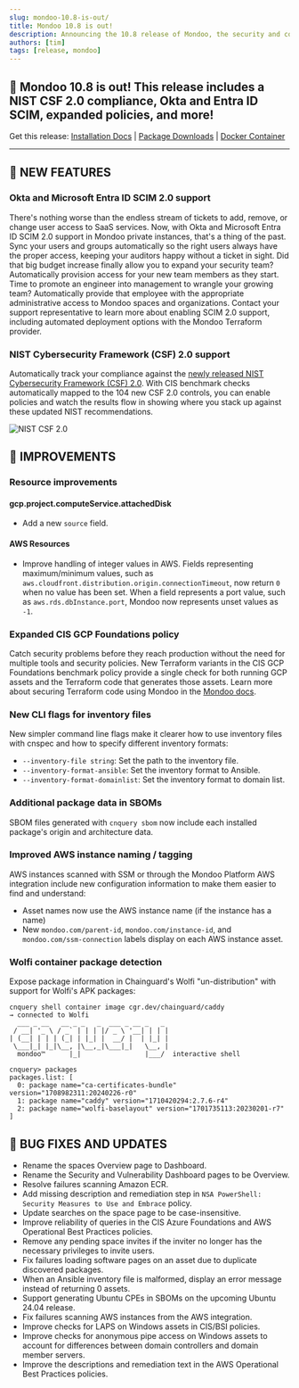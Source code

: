```yaml
---
slug: mondoo-10.8-is-out/
title: Mondoo 10.8 is out!
description: Announcing the 10.8 release of Mondoo, the security and compliance platform that prioritizes risks that matter most in your infrastructure.
authors: [tim]
tags: [release, mondoo]
---
```


## 🥳 Mondoo 10.8 is out! This release includes a NIST CSF 2.0 compliance, Okta and Entra ID SCIM, expanded policies, and more!

Get this release: [Installation Docs](https://mondoo.com/docs/cnspec/) | [Package Downloads](https://releases.mondoo.com/cnspec/) | [Docker Container](https://hub.docker.com/r/mondoo/cnspec)

---

## 🎉 NEW FEATURES

### Okta and Microsoft Entra ID SCIM 2.0 support

There's nothing worse than the endless stream of tickets to add, remove, or change user access to SaaS services. Now, with Okta and Microsoft Entra ID SCIM 2.0 support in Mondoo private instances, that's a thing of the past. Sync your users and groups automatically so the right users always have the proper access, keeping your auditors happy without a ticket in sight. Did that big budget increase finally allow you to expand your security team? Automatically provision access for your new team members as they start. Time to promote an engineer into management to wrangle your growing team? Automatically provide that employee with the appropriate administrative access to Mondoo spaces and organizations. Contact your support representative to learn more about enabling SCIM 2.0 support, including automated deployment options with the Mondoo Terraform provider.

### NIST Cybersecurity Framework (CSF) 2.0 support

Automatically track your compliance against the [newly released NIST Cybersecurity Framework (CSF) 2.0](https://www.nist.gov/news-events/news/2024/02/nist-releases-version-20-landmark-cybersecurity-framework). With CIS benchmark checks automatically mapped to the 104 new CSF 2.0 controls, you can enable policies and watch the results flow in showing where you stack up against these updated NIST recommendations.

![NIST CSF 2.0](/img/releases/2024-03-19-mondoo-10.8-is-out/nist_csf2.png)

## 🧹 IMPROVEMENTS

### Resource improvements

#### gcp.project.computeService.attachedDisk

- Add a new `source` field.

#### AWS Resources

- Improve handling of integer values in AWS. Fields representing maximum/minimum values, such as `aws.cloudfront.distribution.origin.connectionTimeout`, now return `0` when no value has been set. When a field represents a port value, such as `aws.rds.dbInstance.port`, Mondoo now represents unset values as `-1`.

### Expanded CIS GCP Foundations policy

Catch security problems before they reach production without the need for multiple tools and security policies. New Terraform variants in the CIS GCP Foundations benchmark policy provide a single check for both running GCP assets and the Terraform code that generates those assets. Learn more about securing Terraform code using Mondoo in the [Mondoo docs](https://mondoo.com/docs/cnspec/supplychain/terraform/).

### New CLI flags for inventory files

New simpler command line flags make it clearer how to use inventory files with cnspec and how to specify different inventory formats:

- `--inventory-file string`: Set the path to the inventory file.
- `--inventory-format-ansible`: Set the inventory format to Ansible.
- `--inventory-format-domainlist`: Set the inventory format to domain list.

### Additional package data in SBOMs

SBOM files generated with `cnquery sbom` now include each installed package's origin and architecture data.

### Improved AWS instance naming / tagging

AWS instances scanned with SSM or through the Mondoo Platform AWS integration include new configuration information to make them easier to find and understand:

- Asset names now use the AWS instance name (if the instance has a name)
- New `mondoo.com/parent-id`, `mondoo.com/instance-id`, and `mondoo.com/ssm-connection` labels display on each AWS instance asset.

### Wolfi container package detection

Expose package information in Chainguard's Wolfi "un-distribution" with support for Wolfi's APK packages:

```shell
cnquery shell container image cgr.dev/chainguard/caddy
→ connected to Wolfi
  ___ _ __   __ _ _   _  ___ _ __ _   _
 / __| '_ \ / _` | | | |/ _ \ '__| | | |
| (__| | | | (_| | |_| |  __/ |  | |_| |
 \___|_| |_|\__, |\__,_|\___|_|   \__, |
  mondoo™      |_|                |___/  interactive shell

cnquery> packages
packages.list: [
  0: package name="ca-certificates-bundle" version="1708982311:20240226-r0"
  1: package name="caddy" version="1710420294:2.7.6-r4"
  2: package name="wolfi-baselayout" version="1701735113:20230201-r7"
]
```

## 🐛 BUG FIXES AND UPDATES

- Rename the spaces Overview page to Dashboard.
- Rename the Security and Vulnerability Dashboard pages to be Overview.
- Resolve failures scanning Amazon ECR.
- Add missing description and remediation step in `NSA PowerShell: Security Measures to Use and Embrace` policy.
- Update searches on the space page to be case-insensitive.
- Improve reliability of queries in the CIS Azure Foundations and AWS Operational Best Practices policies.
- Remove any pending space invites if the inviter no longer has the necessary privileges to invite users.
- Fix failures loading software pages on an asset due to duplicate discovered packages.
- When an Ansible inventory file is malformed, display an error message instead of returning 0 assets.
- Support generating Ubuntu CPEs in SBOMs on the upcoming Ubuntu 24.04 release.
- Fix failures scanning AWS instances from the AWS integration.
- Improve checks for LAPS on Windows assets in CIS/BSI policies.
- Improve checks for anonymous pipe access on Windows assets to account for differences between domain controllers and domain member servers.
- Improve the descriptions and remediation text in the AWS Operational Best Practices policies.
